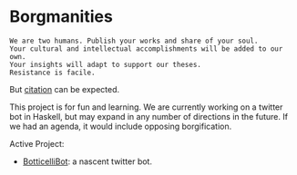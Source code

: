 # Borgmanities

    We are two humans. Publish your works and share of your soul.
    Your cultural and intellectual accomplishments will be added to our own.
    Your insights will adapt to support our theses.
    Resistance is facile.

But [citation](https://www.youtube.com/watch?v=AyenRCJ_4Ww) can be expected.

This project is for fun and learning. We are currently working on a twitter bot in Haskell, but may expand in any number of directions in the future. If we had an agenda, it would include opposing borgification.

Active Project:

- [BotticelliBot](https://github.com/aBathologist/borgmanities/wiki/BotticelliBot): a nascent twitter bot.

